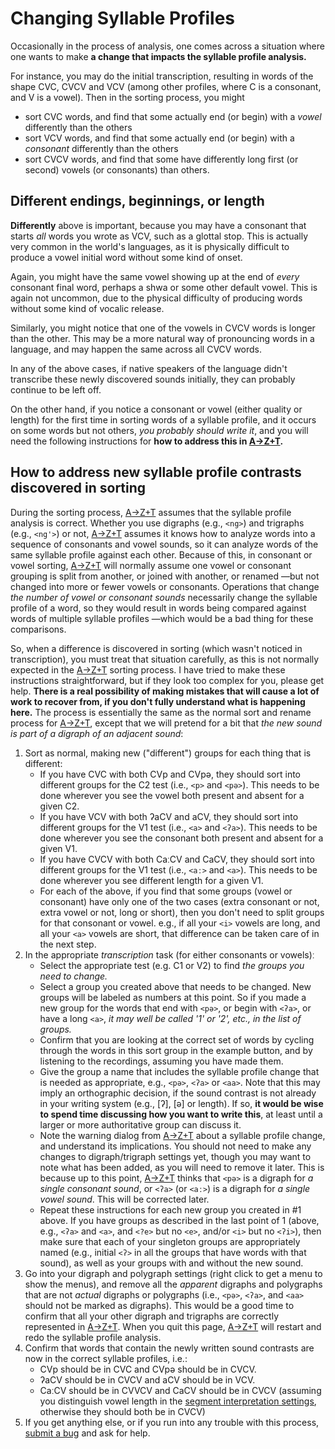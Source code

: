 # Changing Syllable Profiles

Occasionally in the process of analysis, one comes across a situation where one wants to make **a change that impacts the syllable profile analysis.**

For instance, you may do the initial transcription, resulting in words of the shape CVC, CVCV and VCV (among other profiles, where C is a consonant, and V is a vowel). Then in the sorting process, you might
- sort CVC words, and find that some actually end (or begin) with a *vowel* differently than the others
- sort VCV words, and find that some actually end (or begin) with a *consonant* differently than the others
- sort CVCV words, and find that some have differently long first (or second) vowels (or consonants) than others.

## Different endings, beginnings, or length
**Differently** above is important, because you may have a consonant that starts *all* words you wrote as VCV, such as a glottal stop. This is actually very common in the world's languages, as it is physically difficult to produce a vowel initial word without some kind of onset.

Again, you might have the same vowel showing up at the end of *every* consonant final word, perhaps a shwa or some other default vowel. This is again not uncommon, due to the physical difficulty of producing words without some kind of vocalic release.

Similarly, you might notice that one of the vowels in CVCV words is longer than the other. This may be a more natural way of pronouncing words in a language, and may happen the same across all CVCV words.

In any of the above cases, if native speakers of the language didn't transcribe these newly discovered sounds initially, they can probably continue to be left off.

On the other hand, if you notice a consonant or vowel (either quality or length) for the first time in sorting words of a syllable profile, and it occurs on some words but not others, *you probably should write it*, and you will need the following instructions for **how to address this in [A→Z+T].**

## How to address new syllable profile contrasts discovered in sorting
During the sorting process, [A→Z+T] assumes that the syllable profile analysis is correct. Whether you use digraphs (e.g., `<ng>`) and trigraphs (e.g., `<ng'>`) or not, [A→Z+T] assumes it knows how to analyze words into a sequence of consonants and vowel sounds, so it can analyze words of the same syllable profile against each other. Because of this, in consonant or vowel sorting, [A→Z+T] will normally assume one vowel or consonant grouping is split from another, or joined with another, or renamed —but not changed into more or fewer vowels or consonants. Operations that change *the number of vowel or consonant sounds* necessarily change the syllable profile of a word, so they would result in words being compared against words of multiple syllable profiles —which would be a bad thing for these comparisons.

So, when a difference is discovered in sorting (which wasn't noticed in transcription), you must treat that situation carefully, as this is not normally expected in the [A→Z+T] sorting process. I have tried to make these instructions straightforward, but if they look too complex for you, please get help. **There is a real possibility of making mistakes that will cause a lot of work to recover from, if you don't fully understand what is happening here.** The process is essentially the same as the normal sort and rename process for [A→Z+T], except that we will pretend for a bit that *the new sound is part of a digraph of an adjacent sound*:
1. Sort as normal, making new ("different") groups for each thing that is different:
   - If you have CVC with both CVp and CVpə, they should sort into different groups for the C2 test (i.e., `<p>` and `<pə>`). This needs to be done wherever you see the vowel both present and absent for a given C2.
   - If you have VCV with both ʔaCV and aCV, they should sort into different groups for the V1 test (i.e., `<a>` and `<ʔa>`). This needs to be done wherever you see the consonant both present and absent for a given V1.
   - If you have CVCV with both CaːCV and CaCV, they should sort into different groups for the V1 test (i.e., `<aː>` and `<a>`). This needs to be done wherever you see different length for a given V1.
   - For each of the above, if you find that some groups (vowel or consonant) have only one of the two cases (extra consonant or not, extra vowel or not, long or short), then you don't need to split groups for that consonant or vowel. e.g., if all your `<i>` vowels are long, and all your `<a>` vowels are short, that difference can be taken care of in the next step.
2. In the appropriate *transcription* task (for either consonants or vowels)ː
   - Select the appropriate test (e.g. C1 or V2) to find *the groups you need to change.*
   - Select a group you created above that needs to be changed. New groups will be labeled as numbers at this point. So if you made a new group for the words that end with `<pə>`, or begin with `<ʔa>`, or have a long `<a>`, *it may well be called '1' or '2', etc., in the list of groups.*
   - Confirm that you are looking at the correct set of words by cycling through the words in this sort group in the example button, and by listening to the recordings, assuming you have made them.
   - Give the group a name that includes the syllable profile change that is needed as appropriate, e.g., `<pə>`, `<ʔa>` or `<aa>`. Note that this may imply an orthographic decision, if the sound contrast is not already in your writing system (e.g., [ʔ], [ə] or length). If so, **it would be wise to spend time discussing how you want to write this**, at least until a larger or more authoritative group can discuss it.
   - Note the warning dialog from [A→Z+T] about a syllable profile change, and understand its implications. You should not need to make any changes to digraph/trigraph settings yet, though you may want to note what has been added, as you will need to remove it later. This is because up to this point, [A→Z+T] thinks that `<pə>` is a digraph for *a single consonant sound*, or `<ʔa>` (or `<aː>`) is a digraph for *a single vowel sound*. This will be corrected later.
   - Repeat these instructions for each new group you created in #1 above. If you have groups as described in the last point of 1 (above, e.g., `<ʔa>` and `<a>`, and `<?e>` but no `<e>`, and/or `<i>` but no `<ʔi>`), then make sure that each of your singleton groups are appropriately named (e.g., initial `<ʔ>` in all the groups that have words with that sound), as well as your groups with and without the new sound.
3. Go into your digraph and polygraph settings (right click to get a menu to show the menus), and remove all the *apparent* digraphs and polygraphs that are not *actual* digraphs or polygraphs (i.e., `<pə>`, `<ʔa>`, and `<aa>` should not be marked as digraphs). This would be a good time to confirm that all your other digraph and trigraphs are correctly represented in [A→Z+T]. When you quit this page, [A→Z+T] will restart and redo the syllable profile analysis.
4. Confirm that words that contain the newly written  sound contrasts are now in the correct syllable profiles, i.e.:
   - CVp should be in CVC and CVpə should be in CVCV.
   - ʔaCV should be in CVCV and aCV should be in VCV.
   - CaːCV should be in CVVCV and CaCV should be in CVCV (assuming you distinguish vowel length in the [segment interpretation settings](USAGE.md#segment-interpretation), otherwise they should both be in CVCV)
5. If you get anything else, or if you run into any trouble with this process, [submit a bug](BUGS.md) and ask for help.

[A→Z+T]:  https://github.com/kent-rasmussen/azt
